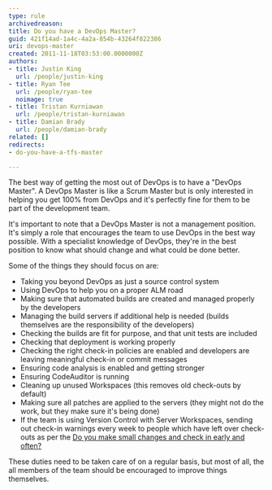 ```yaml
---
type: rule
archivedreason: 
title: Do you have a DevOps Master?
guid: 421f14ad-1a4c-4a2a-854b-43264f822386
uri: devops-master
created: 2011-11-18T03:53:00.0000000Z
authors:
- title: Justin King
  url: /people/justin-king
- title: Ryan Tee
  url: /people/ryan-tee
  noimage: true
- title: Tristan Kurniawan
  url: /people/tristan-kurniawan
- title: Damian Brady
  url: /people/damian-brady
related: []
redirects: 
- do-you-have-a-tfs-master

---
```


The best way of getting the most out of DevOps is to have a "DevOps Master". A DevOps Master is like a Scrum Master but is only interested in helping you get 100% from DevOps and it's perfectly fine for them to be part of the development team.

It's important to note that a DevOps Master is not a management position. It's simply a role that encourages the team to use DevOps in the best way possible. With a specialist knowledge of DevOps, they're in the best position to know what should change and what could be done better.

<!--endintro-->

Some of the things they should focus on are:

* Taking you beyond DevOps as just a source control system
* Using DevOps to help you on a proper ALM road
* Making sure that automated builds are created and managed properly by the developers
* Managing the build servers if additional help is needed (builds themselves are the responsibility of the developers)
* Checking the builds are fit for purpose, and that unit tests are included
* Checking that deployment is working properly
* Checking the right check-in policies are enabled and developers are leaving meaningful check-in or commit messages
* Ensuring code analysis is enabled and getting stronger
* Ensuring CodeAuditor is running
* Cleaning up unused Workspaces (this removes old check-outs by default)
* Making sure all patches are applied to the servers (they might not do the work, but they make sure it's being done)
* If the team is using Version Control with Server Workspaces, sending out check-in warnings every week to people which have left over check-outs as per the [Do you make small changes and check in early and often?](/check-in-before-lunch-and-dinner-do-you-work-in-small-chunks-check-in-after-completing-each-one)

These duties need to be taken care of on a regular basis, but most of all, the all members of the team should be encouraged to improve things themselves.
